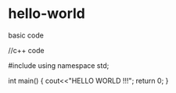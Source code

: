 # hello-world
basic code

//c++ code

#include<iostream>
using namespace std;
  
int main()
{
  cout<<"HELLO WORLD !!!";
  return 0;
}
